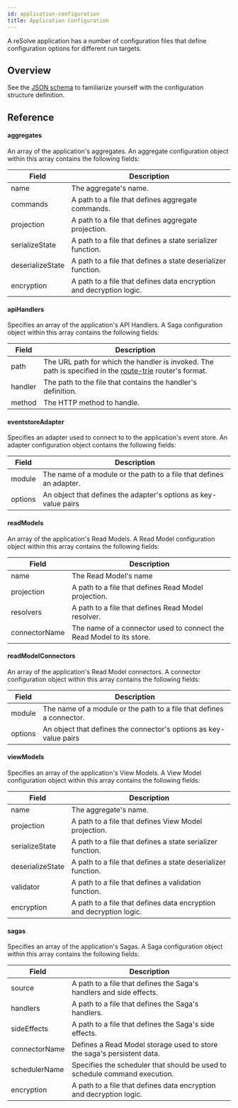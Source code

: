 ```yaml
---
id: application-configuration
title: Application Configuration
---
```


A reSolve application has a number of configuration files that define configuration options for different run targets.

## Overview

See the [JSON schema](https://github.com/reimagined/resolve/blob/master/packages/core/resolve-scripts/configs/schema.resolve.config.json) to familiarize yourself with the configuration structure definition.

## Reference

#### aggregates

An array of the application's aggregates. An aggregate configuration object within this array contains the following fields:

| Field            | Description                                                         |
| ---------------- | ------------------------------------------------------------------- |
| name             | The aggregate's name.                                               |
| commands         | A path to a file that defines aggregate commands.                   |
| projection       | A path to a file that defines aggregate projection.                 |
| serializeState   | A path to a file that defines a state serializer function.          |
| deserializeState | A path to a file that defines a state deserializer function.        |
| encryption       | A path to a file that defines data encryption and decryption logic. |

#### apiHandlers

Specifies an array of the application's API Handlers. A Saga configuration object within this array contains the following fields:

| Field   | Description                                                                                                                                         |
| ------- | --------------------------------------------------------------------------------------------------------------------------------------------------- |
| path    | The URL path for which the handler is invoked. The path is specified in the [route-trie](https://www.npmjs.com/package/route-trie) router's format. |
| handler | The path to the file that contains the handler's definition.                                                                                        |
| method  | The HTTP method to handle.                                                                                                                          |


#### eventstoreAdapter

Specifies an adapter used to connect to to the application's event store. An adapter configuration object contains the following fields:

| Field         | Description                                                          |
| ------------- | -------------------------------------------------------------------- |
| module        | The name of a module or the path to a file that defines an adapter. |
| options    | An object that defines the adapter's options as key-value pairs                 |


#### readModels

An array of the application's Read Models. A Read Model configuration object within this array contains the following fields:

| Field         | Description                                                          |
| ------------- | -------------------------------------------------------------------- |
| name          | The Read Model's name                                                |
| projection    | A path to a file that defines Read Model projection.                 |
| resolvers     | A path to a file that defines Read Model resolver.                   |
| connectorName | The name of a connector used to connect the Read Model to its store. |

#### readModelConnectors 

An array of the application's Read Model connectors. A connector configuration object within this array contains the following fields:

| Field         | Description                                                          |
| ------------- | -------------------------------------------------------------------- |
| module        | The name of a module or the path to a file that defines a connector. |
| options    | An object that defines the connector's options as key-value pairs                 |


#### viewModels

Specifies an array of the application's View Models. A View Model configuration object within this array contains the following fields:

| Field            | Description                                                         |
| ---------------- | ------------------------------------------------------------------- |
| name             | The aggregate's name.                                               |
| projection       | A path to a file that defines View Model projection.                |
| serializeState   | A path to a file that defines a state serializer function.          |
| deserializeState | A path to a file that defines a state deserializer function.        |
| validator        | A path to a file that defines a validation function.                |
| encryption       | A path to a file that defines data encryption and decryption logic. |

#### sagas

Specifies an array of the application's Sagas. A Saga configuration object within this array contains the following fields:

| Field         | Description                                                                |
| ------------- | -------------------------------------------------------------------------- |
| source        | A path to a file that defines the Saga's handlers and side effects.        |
| handlers      | A path to a file that defines the Saga's handlers.                         |
| sideEffects   | A path to a file that defines the Saga's side effects.                     |
| connectorName | Defines a Read Model storage used to store the saga's persistent data.     |
| schedulerName | Specifies the scheduler that should be used to schedule command execution. |
| encryption    | A path to a file that defines data encryption and decryption logic.        |
